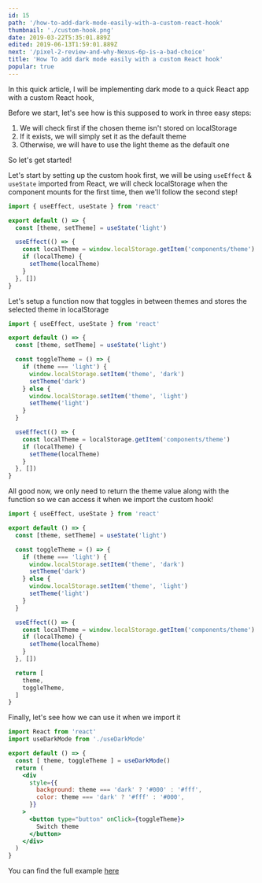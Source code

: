 ```yaml
---
id: 15
path: '/how-to-add-dark-mode-easily-with-a-custom-react-hook'
thumbnail: './custom-hook.png'
date: 2019-03-22T5:35:01.889Z
edited: 2019-06-13T1:59:01.889Z
next: '/pixel-2-review-and-why-Nexus-6p-is-a-bad-choice'
title: 'How To add dark mode easily with a custom React hook'
popular: true
---
```


In this quick article, I will be implementing dark mode to a quick React app with a custom React hook,

Before we start, let's see how is this supposed to work in three easy steps:

1. We will check first if the chosen theme isn't stored on localStorage
2. If it exists, we will simply set it as the default theme
3. Otherwise, we will have to use the light theme as the default one

So let's get started!

Let's start by setting up the custom hook first, we will be using `useEffect` & `useState` imported from React, we will check localStorage when the component mounts for the first time, then we'll follow the second step!

```jsx
import { useEffect, useState } from 'react'

export default () => {
  const [theme, setTheme] = useState('light')

  useEffect(() => {
    const localTheme = window.localStorage.getItem('components/theme')
    if (localTheme) {
      setTheme(localTheme)
    }
  }, [])
}
```

Let's setup a function now that toggles in between themes and stores the selected theme in localStorage

```jsx
import { useEffect, useState } from 'react'

export default () => {
  const [theme, setTheme] = useState('light')

  const toggleTheme = () => {
    if (theme === 'light') {
      window.localStorage.setItem('theme', 'dark')
      setTheme('dark')
    } else {
      window.localStorage.setItem('theme', 'light')
      setTheme('light')
    }
  }

  useEffect(() => {
    const localTheme = localStorage.getItem('components/theme')
    if (localTheme) {
      setTheme(localTheme)
    }
  }, [])
}
```

All good now, we only need to return the theme value along with the function so we can access it when we import the custom hook!

```jsx
import { useEffect, useState } from 'react'

export default () => {
  const [theme, setTheme] = useState('light')

  const toggleTheme = () => {
    if (theme === 'light') {
      window.localStorage.setItem('theme', 'dark')
      setTheme('dark')
    } else {
      window.localStorage.setItem('theme', 'light')
      setTheme('light')
    }
  }

  useEffect(() => {
    const localTheme = window.localStorage.getItem('components/theme')
    if (localTheme) {
      setTheme(localTheme)
    }
  }, [])

  return [
    theme,
    toggleTheme,
  ]
}
```

Finally, let's see how we can use it when we import it

```jsx
import React from 'react'
import useDarkMode from './useDarkMode'

export default () => {
  const [ theme, toggleTheme ] = useDarkMode()
  return (
    <div
      style={{
        background: theme === 'dark' ? '#000' : '#fff',
        color: theme === 'dark' ? '#fff' : '#000',
      }}
    >
      <button type="button" onClick={toggleTheme}>
        Switch theme
      </button>
    </div>
  )
}
```

You can find the full example [here](https://codesandbox.io/s/mjm4zy7pm8)
